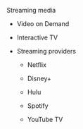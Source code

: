 
Streaming media
 
-   Video on Demand

-   Interactive TV

-   Streaming providers

    -   Netflix

    -   Disney+

    -   Hulu

    -   Spotify

    -   YouTube TV
